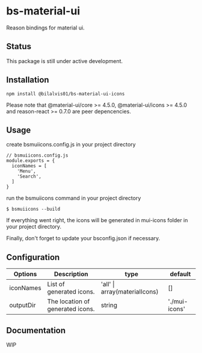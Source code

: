# bs-material-ui
Reason bindings for material ui.

## Status

This package is still under active development.

## Installation

```
npm install @bilalvis01/bs-material-ui-icons
```

Please note that @material-ui/core >= 4.5.0, @material-ui/icons >= 4.5.0 and reason-react >= 0.7.0 are peer depencencies.

## Usage

create bsmuiicons.config.js in your project directory

```
// bsmuiicons.config.js
module.exports = {
  iconNames = [
    'Menu',
    'Search',
  ]
}
```

run the bsmuiicons command in your project directory

```
$ bsmuiicons --build
```

If everything went right, the icons will be generated in mui-icons folder in your project directory.

Finally, don't forget to update your bsconfig.json if necessary.

## Configuration

| Options | Description | type | default |
| --- | --- | --- | --- |
| iconNames | List of generated icons. | 'all' \| array(materialIcons) | \[\] |
| outputDir | The location of generated icons. | string | './mui-icons' |

## Documentation

WIP

